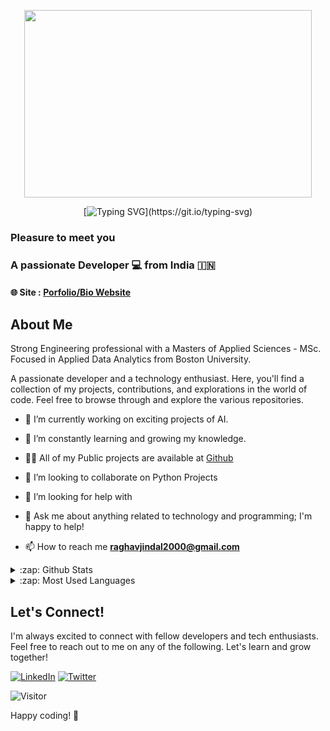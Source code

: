<p align="center">
  <img width="460" height="300" src="https://media.giphy.com/media/dWesBcTLavkZuG35MI/giphy.gif">
</p>

<div align="center">
 
[![Typing SVG](https://readme-typing-svg.herokuapp.com?color=green&size=35&center=true&vCenter=true&width=600&lines=Hi+There+👋+%2C+I'm+Raghav!)](https://git.io/typing-svg)
 
</div>

### Pleasure to meet you 
### A passionate Developer 💻 from India 🇮🇳
#### 🌐 Site : [Porfolio/Bio Website](https://raghavjindal2000.github.io) 

## About Me

Strong Engineering professional with a Masters of Applied Sciences - MSc. Focused in Applied Data Analytics from Boston University.

A passionate developer and a technology enthusiast. Here, you'll find a collection of my projects, contributions, and explorations in the world of code. Feel free to browse through and explore the various repositories.

- 🔭 I’m currently working on exciting projects of AI.

- 🌱 I’m constantly learning and growing my knowledge.

- 👨‍💻 All of my Public projects are available at [Github](https://github.com/RaghavJindal2000/)

- 👯 I’m looking to collaborate on Python Projects
  
- 🤔 I’m looking for help with 

- 💬 Ask me about anything related to technology and programming; I'm happy to help!

- 📫 How to reach me **raghavjindal2000@gmail.com**

<details>
  <summary>:zap: Github Stats</summary>
<br/>
  
[![Raghav's GitHub stats](https://github-readme-stats.vercel.app/api?username=raghavjindal2000\&rank_icon=github\&bg_color=30,e96443,904e95\&title_color=fff\&text_color=fff)]

</details>

<details>
  <summary>:zap: Most Used Languages</summary>
<br/>

[![Top Langs](https://github-readme-stats.vercel.app/api/top-langs/?username=raghavjindal2000\&bg_color=30,e96443,904e95\&title_color=fff\&text_color=fff)](https://github.com/raghavjindal2000/github-readme-stats)]

</details>

## Let's Connect!

I'm always excited to connect with fellow developers and tech enthusiasts. Feel free to reach out to me on any of the following. Let's learn and grow together!


[![LinkedIn](https://img.shields.io/badge/LinkedIn-Raghav%20Jindal-blue?style=for-the-badge&logo=linkedin)](https://www.linkedin.com/in/raghavjindal2000/)
[![Twitter](https://img.shields.io/badge/Twitter-Raghav%Jindal-green?style=for-the-badge&logo=Twitter)](https://twitter.com/RaghavJindal2000)




![Visitor](https://komarev.com/ghpvc/?username=RaghavJindal2000&color=blue&style=flat&label=Profile+Visits)

Happy coding! 🚀
